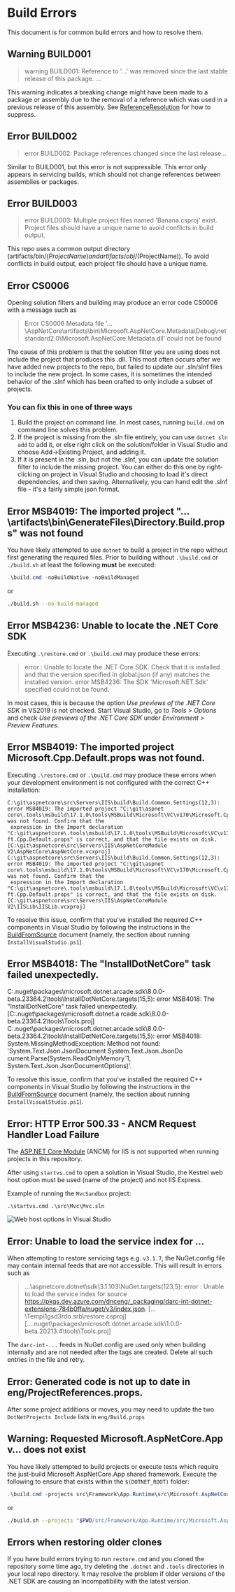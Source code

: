 # Build Errors

This document is for common build errors and how to resolve them.

## Warning BUILD001

> warning BUILD001: Reference to '&hellip;' was removed since the last stable release of this package. &hellip;

This warning indicates a breaking change might have been made to a package or assembly due to the removal of a reference which was used
in a previous release of this assembly. See [ReferenceResolution](./ReferenceResolution.md) for how to suppress.

## Error BUILD002

> error BUILD002: Package references changed since the last release&hellip;

Similar to BUILD001, but this error is not suppressible. This error only appears in servicing builds, which should not change references between assemblies or packages.

## Error BUILD003

> error BUILD003: Multiple project files named 'Banana.csproj' exist. Project files should have a unique name to avoid conflicts in build output.

This repo uses a common output directory (artifacts/bin/$(ProjectName) and artifacts/obj/$(ProjectName)). To avoid conflicts in build output, each
project file should have a unique name.

## Error CS0006

Opening solution filters and building may produce an error code CS0006 with a message such as

> Error CS0006 Metadata file '&hellip;\AspNetCore\artifacts\bin\Microsoft.AspNetCore.Metadata\Debug\netstandard2.0\Microsoft.AspNetCore.Metadata.dll' could not be found

The cause of this problem is that the solution filter you are using does not include the project that produces this .dll. This most often occurs after we have added new projects to the repo, but failed to update our .sln/slnf files to include the new project. In some cases, it is sometimes the intended behavior of the .slnf which has been crafted to only include a subset of projects.

### You can fix this in one of three ways

1. Build the project on command line. In most cases, running `build.cmd` on command line solves this problem.
2. If the project is missing from the .sln file entirely, you can use `dotnet sln add` to add it, or else right click on the solution/folder in Visual Studio and choose Add->Existing Project, and adding it.
3. If it is present in the .sln, but not the .slnf, you can update the solution filter to include the missing project. You can either do this one by right-clicking on project in Visual Studio and choosing to load it's direct dependencies, and then saving.  Alternatively, you can hand edit the .slnf file - it's a fairly simple json format.

## Error MSB4019: The imported project "&hellip;\artifacts\bin\GenerateFiles\Directory.Build.props" was not found

You have likely attempted to use `dotnet` to build a project in the repo without first generating the required files.
Prior to building without `.\build.cmd` or `./build.sh` at least the following **must** be executed:

```powershell
.\build.cmd -noBuildNative -noBuildManaged
```

or

```bash
./build.sh --no-build-managed
```

## Error MSB4236: Unable to locate the .NET Core SDK

Executing `.\restore.cmd` or `.\build.cmd` may produce these errors:

> error : Unable to locate the .NET Core SDK. Check that it is installed and that the version specified in global.json (if any) matches the installed version.
> error MSB4236: The SDK 'Microsoft.NET.Sdk' specified could not be found.

In most cases, this is because the option _Use previews of the .NET Core SDK_ in VS2019 is not checked. Start Visual Studio, go to _Tools > Options_ and check _Use previews of the .NET Core SDK_ under _Environment > Preview Features_.

## Error MSB4019: The imported project Microsoft.Cpp.Default.props was not found.

Executing `.\restore.cmd` or `.\build.cmd` may produce these errors when your development environment is not configured with the correct C++ installation:

```text
C:\git\aspnetcore\src\Servers\IIS\build\Build.Common.Settings(12,3): error MSB4019: The imported project "C:\git\aspnet
core\.tools\msbuild\17.1.0\tools\MSBuild\Microsoft\VC\v170\Microsoft.Cpp.Default.props" was not found. Confirm that the
 expression in the Import declaration "C:\git\aspnetcore\.tools\msbuild\17.1.0\tools\MSBuild\Microsoft\VC\v170\\Microso
ft.Cpp.Default.props" is correct, and that the file exists on disk. [C:\git\aspnetcore\src\Servers\IIS\AspNetCoreModule
V2\AspNetCore\AspNetCore.vcxproj]
C:\git\aspnetcore\src\Servers\IIS\build\Build.Common.Settings(12,3): error MSB4019: The imported project "C:\git\aspnet
core\.tools\msbuild\17.1.0\tools\MSBuild\Microsoft\VC\v170\Microsoft.Cpp.Default.props" was not found. Confirm that the
 expression in the Import declaration "C:\git\aspnetcore\.tools\msbuild\17.1.0\tools\MSBuild\Microsoft\VC\v170\\Microso
ft.Cpp.Default.props" is correct, and that the file exists on disk. [C:\git\aspnetcore\src\Servers\IIS\AspNetCoreModule
V2\IISLib\IISLib.vcxproj]
```

To resolve this issue, confirm that you've installed the required C++ components in Visual Studio by following the instructions in the [BuildFromSource](./BuildFromSource.md) document (namely, the section about running `InstallVisualStudio.ps1`).

## Error MSB4018: The "InstallDotNetCore" task failed unexpectedly.
C:\.nuget\packages\microsoft.dotnet.arcade.sdk\8.0.0-beta.23364.2\tools\InstallDotNetCore.targets(15,5):
error MSB4018: The "InstallDotNetCore" task failed unexpectedly. [C:\.nuget\packages\microsoft.dotnet.a
rcade.sdk\8.0.0-beta.23364.2\tools\Tools.proj]
C:\.nuget\packages\microsoft.dotnet.arcade.sdk\8.0.0-beta.23364.2\tools\InstallDotNetCore.targets(15,5):
error MSB4018: System.MissingMethodException: Method not found: 'System.Text.Json.JsonDocument System.Text.Json.JsonDo
cument.Parse(System.ReadOnlyMemory`1<Byte>, System.Text.Json.JsonDocumentOptions)'.

To resolve this issue, confirm that you've installed the required C++ components in Visual Studio by following the instructions in the [BuildFromSource](./BuildFromSource.md) document (namely, the section about running `InstallVisualStudio.ps1`).

## Error: HTTP Error 500.33 - ANCM Request Handler Load Failure

The [ASP.NET Core Module](https://learn.microsoft.com/aspnet/core/host-and-deploy/aspnet-core-module) (ANCM) for IIS is not supported when running projects in this repository.

After using `startvs.cmd` to open a solution in Visual Studio, the Kestrel web host option must be used (name of the project) and not IIS Express.

Example of running the `MvcSandbox` project:

`.\startvs.cmd .\src\Mvc\Mvc.sln`

![Web host options in Visual Studio](./vs-iis-express-aspnet-core-mvc-sandbox.jpg)

## Error: Unable to load the service index for &hellip;

When attempting to restore servicing tags e.g. `v3.1.7`,  the NuGet.config file may contain internal feeds that are not accessible. This will result in errors such as

> &hellip;\aspnetcore\.dotnet\sdk\3.1.103\NuGet.targets(123,5): error : Unable to load the service index for source https://pkgs.dev.azure.com/dnceng/_packaging/darc-int-dotnet-extensions-784b0ffa/nuget/v3/index.json. [&hellip;\Temp\1gsd3rdo.srb\restore.csproj] [&hellip;\.nuget\packages\microsoft.dotnet.arcade.sdk\1.0.0-beta.20213.4\tools\Tools.proj]

The `darc-int-...` feeds in NuGet.config are used only when building internally and are not needed after the tags are created. Delete all such entries in the file and retry.

## Error: Generated code is not up to date in eng/ProjectReferences.props.

After some project additions or moves, you may need to update the two `DotNetProjects Include` lists in `eng/Build.props`

## Warning: Requested Microsoft.AspNetCore.App v&hellip; does not exist

You have likely attempted to build projects or execute tests which require the just-build Microsoft.AspNetCore.App
shared framework. Execute the following to ensure that exists within the `$(DOTNET_ROOT)` folder:

```powershell
.\build.cmd -projects src\Framework\App.Runtime\src\Microsoft.AspNetCore.App.Runtime.csproj
```

or

```bash
./build.sh --projects "$PWD/src/Framework/App.Runtime/src/Microsoft.AspNetCore.App.Runtime.csproj"
```

## Errors when restoring older clones

If you have build errors trying to run `restore.cmd` and you cloned the repository some time ago,
try deleting the `.dotnet` and `.tools` directories in your local repo directory. It may resolve
the problem if older versions of the .NET SDK are causing an incompatibility with the latest version.
